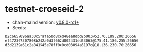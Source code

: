 # testnet-croeseid-2

- chain-maind version: [v0.8.0-rc1+](https://github.com/crypto-com/chain-main/releases)
- Seeds:
```
b2c6657096aa30c5fafa5bd8ced48ea8dbd2b003@52.76.189.200:26656
ef472367307808b242a0d3f662d802431ed23063@175.41.186.255:26656
d3d2139a61c2a841545e78ff0e0cd03094a5197d@18.136.230.70:26656
```